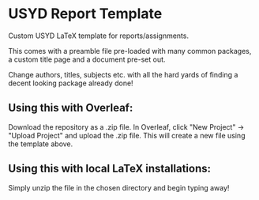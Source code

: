 # USYD Report Template
Custom USYD LaTeX template for reports/assignments.

This comes with a preamble file pre-loaded with many common packages, a custom title page and a document pre-set out.

Change authors, titles, subjects etc. with all the hard yards of finding a decent looking package already done!

## Using this with Overleaf:
Download the repository as a .zip file. In Overleaf, click "New Project" -> "Upload Project" and upload the .zip file. This will create a new file using the template above.

## Using this with local LaTeX installations:
Simply unzip the file in the chosen directory and begin typing away!

